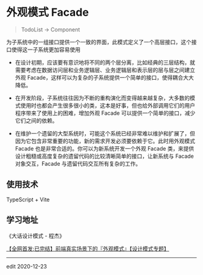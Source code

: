 # 外观模式 Facade

> TodoList -> Component

为子系统中的一组接口提供一个一致的界面，此模式定义了一个高层接口，这个接口使得这一子系统更加容易使用

- 在设计初期，应该要有意识地将不同的两个层分离，比如经典的三层结构，就需要考虑在数据访问层和业务逻辑层、业务逻辑层和表示层的层与层之间建立外观 Facade，这样可以为复杂的子系统提供一个简单的接口，使得耦合大大降低。

- 在开发阶段，子系统往往因为不断的重构演化而变得越来越复杂，大多数的模式使用时也都会产生很多很小的类，这本是好事，但也给外部调用它们的用户程序带来了使用上的困难，增加外观 Facade 可以提供一个简单的接口，减少它们之间的依赖。

- 在维护一个遗留的大型系统时，可能这个系统已经非常难以维护和扩展了，但因为它包含非常重要的功能，新的需求开发必须要依赖于它。此时用外观模式 Facade 也是非常合适的。你可以为新系统开发一个外观 Facade 类，来提供设计粗糙或高度复杂的遗留代码的比较清晰简单的接口，让新系统与 Facade 对象交互，Facade 与遗留代码交互所有复杂的工作。

## 使用技术

TypeScript + Vite

## 学习地址

《大话设计模式 - 程杰》

[【全网首发:已完结】前端真实场景下的『外观模式』【设计模式专题】](https://www.bilibili.com/video/BV1wK411V7D3)

---

edit 2020-12-23
